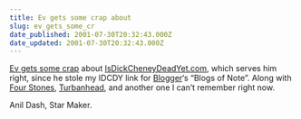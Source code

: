 ```yaml
---
title: Ev gets some crap about
slug: ev_gets_some_cr
date_published: 2001-07-30T20:32:43.000Z
date_updated: 2001-07-30T20:32:43.000Z
---
```


[Ev gets some crap](http://www.evhead.com/archives/2001_07_01_arch.asp#4817057) about [IsDickCheneyDeadYet.com](http://isdickcheneydeadyet.com/), which serves him right, since he stole my IDCDY link for [Blogger](http://www.blogger.com)‘s “Blogs of Note”. Along with [Four Stones](http://www.fourstones.net/blog/), [Turbanhead](http://www.geocities.com/radarmary/main.html), and another one I can’t remember right now.

Anil Dash, Star Maker.
